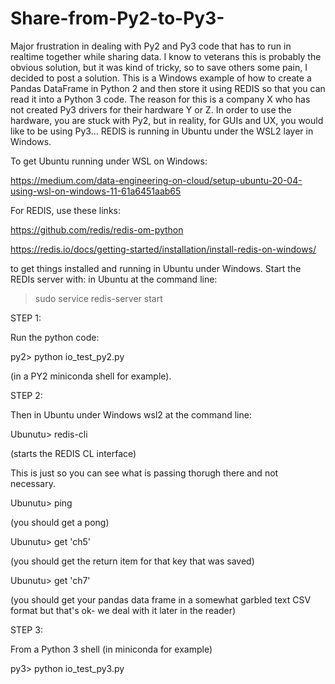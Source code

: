 # Share-from-Py2-to-Py3-

Major frustration in dealing with Py2 and Py3 code that has to run in realtime together while sharing data. I know to veterans this is probably the obvious solution, but it was kind of tricky, so to save others some pain, I decided to post a solution. This is a Windows example of how to create a Pandas DataFrame in Python 2 and then store it using REDIS so that you can read it into a Python 3 code. The reason for this is a company X who has not created Py3 drivers for their hardware Y or Z. In order to use the hardware, you are stuck with Py2, but in reality, for GUIs and UX, you would like to be using Py3... REDIS is running in Ubuntu under the WSL2 layer in Windows.

To get Ubuntu running under WSL on Windows:

https://medium.com/data-engineering-on-cloud/setup-ubuntu-20-04-using-wsl-on-windows-11-61a6451aab65

For REDIS, use these links:

https://github.com/redis/redis-om-python

https://redis.io/docs/getting-started/installation/install-redis-on-windows/

to get things installed and running in Ubuntu under Windows. 
Start the REDIs server with:
in Ubuntu at the command line:

>sudo service redis-server start


STEP 1: 

Run the python code:
 
py2> python io_test_py2.py
 
(in a PY2 miniconda shell for example).


STEP 2:
 
Then in Ubuntu under Windows wsl2 at the command line:

Ubunutu> redis-cli
 
 (starts the REDIS CL interface)
 
 This is just so you can see what is passing thorugh there and not necessary. 
 
 Ubunutu>  ping
 
 (you should get a pong)
 
Ubunutu> get 'ch5'
 
 (you should get the return item for that key that was saved)
 
 Ubunutu> get 'ch7'
  
 (you should get your pandas data frame in a somewhat garbled text CSV format but that's ok- we deal with it later in the reader)
 
STEP 3:
  
From a Python 3 shell (in miniconda for example)
  
py3> python io_test_py3.py


